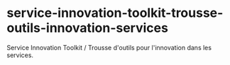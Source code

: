 # service-innovation-toolkit-trousse-outils-innovation-services
Service Innovation Toolkit / Trousse d'outils pour l'innovation dans les services.
